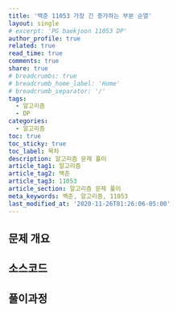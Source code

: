 ```yaml
---
title: '백준 11053 가장 긴 증가하는 부분 순열'
layout: single
# excerpt: 'PG baekjoon 11053 DP'
author_profile: true
related: true
read_time: true
comments: true
share: true
# breadcrumbs: true
# breadcrumb_home_label: 'Home'
# breadcrumb_separator: '/'
tags:
  - 알고리즘
  - DP
categories:
  - 알고리즘
toc: true
toc_sticky: true
toc_label: 목차
description: 알고리즘 문제 풀이
article_tag1: 알고리즘
article_tag2: 백준
article_tag3: 11053
article_section: 알고리즘 문제 풀이
meta_keywords: 백준, 알고리즘, 11053
last_modified_at: '2020-11-26T01:26:06-05:00'
---
```


## 문제 개요

## 소스코드

## 풀이과정

<script src="https://gist.github.com/seungyeonson/220ede0c3e0d79412ea1e07bad872ae5.js"></script>
